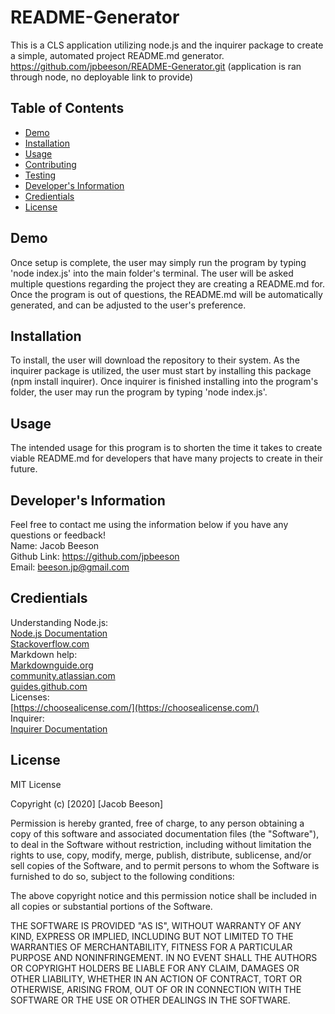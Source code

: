 # README-Generator
  This is a CLS application utilizing node.js and the inquirer package to create a simple, automated project README.md generator.
  <br>
  https://github.com/jpbeeson/README-Generator.git (application is ran through node, no deployable link to provide)
  ## Table of Contents
  * [Demo](#demo)
  * [Installation](#installation)
  * [Usage](#usage)
  * [Contributing](#contributing)
  * [Testing](#testing)
  * [Developer's Information](#devInfo)
  * [Credientials](#credientials)
  * [License](#license)
  
  ## <a name="demo"></a>Demo
  Once setup is complete, the user may simply run the program by typing 'node index.js' into the main folder's terminal. The user will be asked multiple questions regarding the project they are creating a README.md for. Once the program is out of questions, the README.md will be automatically generated, and can be adjusted to the user's preference. 
  ## <a name="installation"></a>Installation
  To install, the user will download the repository to their system. As the inquirer package is utilized, the user must start by installing this package (npm install inquirer). Once inquirer is finished installing into the program's folder, the user may run the program by typing 'node index.js'.
  ## <a name="usage"></a>Usage
  The intended usage for this program is to shorten the time it takes to create viable README.md for developers that have many projects to create in their future. 
  ## <a name="devInfo"></a>Developer's Information
  Feel free to contact me using the information below if you have any questions or feedback!
  <br>
  Name: Jacob Beeson
  <br>
  Github Link: <https://github.com/jpbeeson>
  <br>
  Email: <beeson.jp@gmail.com>
  ## <a name="credientials"></a>Credientials
  Understanding Node.js:
  <br>
  [Node.js Documentation](https://nodejs.org/docs/latest/api/documentation.html)
  <br>
  [Stackoverflow.com](https://stackoverflow.com/questions/2496710/writing-files-in-node-js)
  <br>
  Markdown help:
  <br>
  [Markdownguide.org](https://www.markdownguide.org/cheat-sheet/)
  <br>
  [community.atlassian.com](https://community.atlassian.com/t5/Bitbucket-questions/How-to-write-a-table-of-contents-in-a-Readme-md/qaq-p/673363)
  <br>
  [guides.github.com](https://guides.github.com/features/mastering-markdown/)
  <br>
  Licenses:
  <br>
  [https://choosealicense.com/](https://choosealicense.com/)
  <br>
  Inquirer:
  <br>
  [Inquirer Documentation](https://www.npmjs.com/package/inquirer)
  ## <a name="license"></a>License
   MIT License

  Copyright (c) [2020] [Jacob Beeson]

  Permission is hereby granted, free of charge, to any person obtaining a copy
  of this software and associated documentation files (the "Software"), to deal
  in the Software without restriction, including without limitation the rights
  to use, copy, modify, merge, publish, distribute, sublicense, and/or sell
  copies of the Software, and to permit persons to whom the Software is
  furnished to do so, subject to the following conditions:

  The above copyright notice and this permission notice shall be included in all
  copies or substantial portions of the Software.

  THE SOFTWARE IS PROVIDED "AS IS", WITHOUT WARRANTY OF ANY KIND, EXPRESS OR
  IMPLIED, INCLUDING BUT NOT LIMITED TO THE WARRANTIES OF MERCHANTABILITY,
  FITNESS FOR A PARTICULAR PURPOSE AND NONINFRINGEMENT. IN NO EVENT SHALL THE
  AUTHORS OR COPYRIGHT HOLDERS BE LIABLE FOR ANY CLAIM, DAMAGES OR OTHER
  LIABILITY, WHETHER IN AN ACTION OF CONTRACT, TORT OR OTHERWISE, ARISING FROM,
  OUT OF OR IN CONNECTION WITH THE SOFTWARE OR THE USE OR OTHER DEALINGS IN THE
  SOFTWARE.
